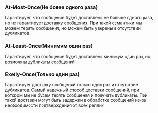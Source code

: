 ### At-Most-Once(Не более одного раза)
Гарантирует, что сообщение будет доставлено не больше одного раза, но не гарантирует доставку сообщения. При такой семантики мы можем терять сообщения, но можем быть уверены в отсутствии дубликатов
### At-Least-Once(Минимум один раз)
Гарантирует, что сообщение будет доставлено минимум один раз, но возможны дубликаты сообщений
### Exetly-Once(Только один раз)
Гарантирует доставку сообщений только один раз и отсутствие дубликатов. Самый надежный способ доставки сообщений, при котором мы не будем терять сообщения и получать дубликаты. При такой доставки могут быть задержки в обработке сообщений из-за необходимости подтверждения от всех реплик